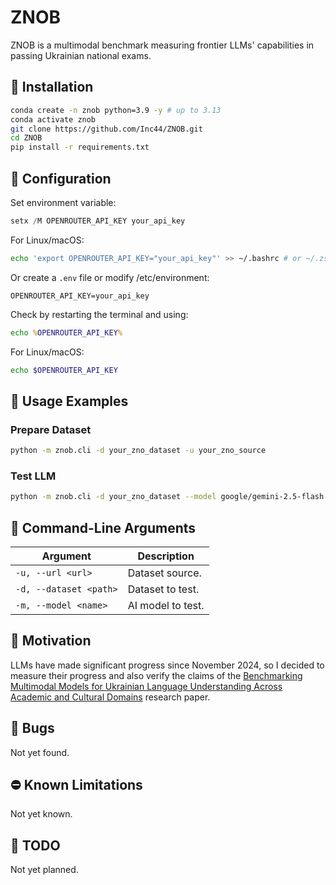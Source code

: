 # ZNOB

ZNOB is a multimodal benchmark measuring frontier LLMs' capabilities in passing Ukrainian national exams.

## 🚀 Installation

```bash
conda create -n znob python=3.9 -y # up to 3.13
conda activate znob
git clone https://github.com/Inc44/ZNOB.git
cd ZNOB
pip install -r requirements.txt
```

## 🧾 Configuration

Set environment variable:

```powershell
setx /M OPENROUTER_API_KEY your_api_key
```

For Linux/macOS:

```bash
echo 'export OPENROUTER_API_KEY="your_api_key"' >> ~/.bashrc # or ~/.zshrc
```

Or create a `.env` file or modify /etc/environment:

```
OPENROUTER_API_KEY=your_api_key
```

Check by restarting the terminal and using:

```cmd
echo %OPENROUTER_API_KEY%
```

For Linux/macOS:

```bash
echo $OPENROUTER_API_KEY
```

## 📖 Usage Examples

### Prepare Dataset

```bash
python -m znob.cli -d your_zno_dataset -u your_zno_source
```

### Test LLM

```bash
python -m znob.cli -d your_zno_dataset --model google/gemini-2.5-flash
```

## 🎨 Command-Line Arguments

| Argument               | Description       |
|------------------------|-------------------|
| `-u, --url <url>`      | Dataset source.   |
| `-d, --dataset <path>` | Dataset to test.  |
| `-m, --model <name>`   | AI model to test. |

## 🎯 Motivation

LLMs have made significant progress since November 2024, so I decided to measure their progress and also verify the claims of the [Benchmarking Multimodal Models for Ukrainian Language Understanding Across Academic and Cultural Domains](https://arxiv.org/abs/2411.14647v1) research paper.

## 🐛 Bugs

Not yet found.

## ⛔ Known Limitations

Not yet known.

## 🚧 TODO

Not yet planned.